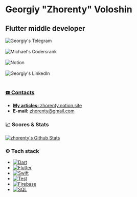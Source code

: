 # Georgiy "**Zhorenty**" Voloshin
## Flutter middle developer

 
<a href="https://t.me/zhorenty">
  <img align="left" alt="Georgiy's Telegram" src="https://img.shields.io/badge/Telegram-2CA5E0?style=for-the-badge&logo=telegram&logoColor=white" />
</a>
<br/> <br/>
<a href="https://profile.codersrank.io/user/zhorenty">
  <img align="left" alt="Michael's Codersrank" src="https://img.shields.io/badge/CodersRank-67A4AC?style=for-the-badge&logo=CodersRank&logoColor=white" />
</a>
<br/> <br/>
<a href="https://zhorenty.notion.site/Programming-notes-d81f0d0e3a7547e4a57764c2505fd268">
  <img align="left" alt="Notion" src="https://img.shields.io/badge/Notion-000000?style=for-the-badge&logo=notion&logoColor=white" />
</a>
<br/> <br/>
<a href="https://www.linkedin.com/in/zhorenty/">
  <img align="left" alt="Georgiy's LinkedIn" src="https://img.shields.io/badge/LinkedIn-0077B5?style=for-the-badge&logo=linkedin&logoColor=white" />
<br/> <br/>


### ☎️ Contacts 

+ **My articles:** [zhorenty.notion.site](https://zhorenty.notion.site/Programming-notes-d81f0d0e3a7547e4a57764c2505fd268)  
+ **E-mail:** [zhorenty@gmail.com](mailto:zhorenty@gmail.com)

### 📈 Scores & Stats  
  
[![zhorenty's Github Stats](https://github-readme-stats.vercel.app/api?username=zhorenty&count_private=true&theme=default&show_icons=true)](https://github.com/zhorenty) 
  
### ⚙️ Tech stack  

+ [![Dart](https://img.shields.io/badge/-Dart-05122A?style=flat&logo=dart&logoColor=blue)](https://dart.dev/)  
+ [![Flutter](https://img.shields.io/badge/-Flutter-05122A?style=flat&logo=flutter&logoColor=blue)](http://flutter.dev/)  
+ [![Swift](https://img.shields.io/badge/-Swift-05122A?style=flat&logo=swift)](https://swift.org/)
+ [![Test](https://img.shields.io/badge/-Test-05122A?style=flat&logo=dart)](https://dart.dev/guides/testing)  
+ [![Firebase](https://img.shields.io/badge/-Firebase-05122A?style=flat&logo=firebase&logoColor=ffca28)](https://firebase.google.com/)
+ [![SQL](https://img.shields.io/badge/-SQL-05122A?style=flat&logo=mysql&logoColor=white)](https://www.mysql.com/)
